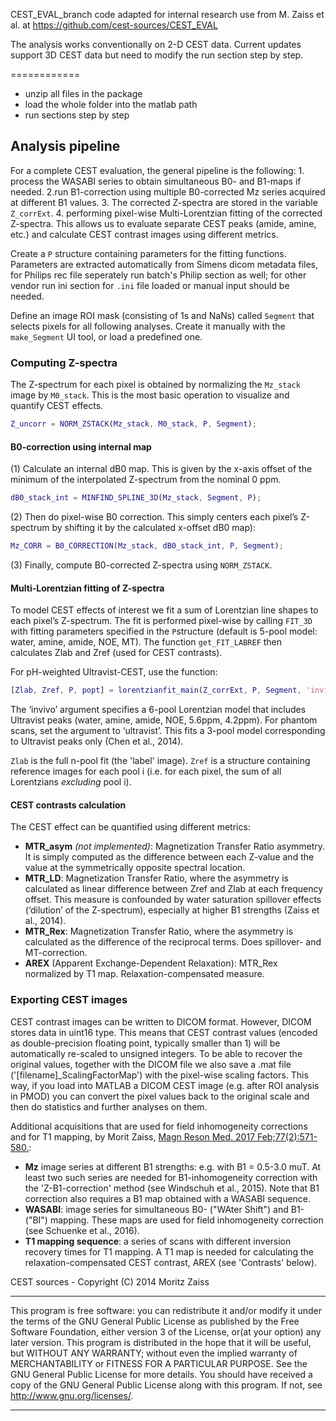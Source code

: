 CEST_EVAL_branch code adapted for internal research use from M. Zaiss et al. at https://github.com/cest-sources/CEST_EVAL   

The analysis works conventionally on 2-D CEST data. 
Current updates support 3D CEST data but need to modify the run section step by step. 

============

- unzip all files in the package
- load the whole folder into the matlab path
- run sections step by step

## Analysis pipeline 

For a complete CEST evaluation, the general pipeline is the following: 1. process the WASABI series to obtain simultaneous B0- and B1-maps if needed. 2.run B1-correction using multiple B0-corrected Mz series acquired at different B1 values. 3. The corrected Z-spectra are stored in the variable `Z_corrExt`. 4. performing pixel-wise Multi-Lorentzian fitting of the corrected Z-spectra. This allows us to evaluate separate CEST peaks (amide, amine, etc.) and calculate CEST contrast images using different metrics.      

Create a `P` structure containing parameters for the fitting functions. Parameters are extracted automatically from Simens dicom metadata files, for Philips rec  file seperately run batch's Philip section as well; for other vendor  run ini section for `.ini` file loaded or manual input should be needed.   

Define an image ROI mask (consisting of 1s and NaNs) called `Segment` that selects pixels for all following analyses. Create it manually with the `make_Segment` UI tool, or load a predefined one.     

### Computing Z-spectra
The Z-spectrum for each pixel is obtained by normalizing the `Mz_stack` image by `M0_stack`. This is the most basic operation to visualize and quantify CEST effects.
```matlab
Z_uncorr = NORM_ZSTACK(Mz_stack, M0_stack, P, Segment);
```     
#### B0-correction using internal map 

(1) Calculate an internal dB0 map. This is given by the x-axis offset of the minimum of the interpolated Z-spectrum from the nominal 0 ppm.
```matlab
dB0_stack_int = MINFIND_SPLINE_3D(Mz_stack, Segment, P);
```
(2)  Then do pixel-wise B0 correction. This simply centers each pixel’s Z-spectrum by shifting it by the calculated x-offset dB0 map):
```matlab
Mz_CORR = B0_CORRECTION(Mz_stack, dB0_stack_int, P, Segment);
```
(3) Finally, compute B0-corrected Z-spectra using `NORM_ZSTACK`.    

#### Multi-Lorentzian fitting of Z-spectra 

To model CEST effects of interest we fit a sum of Lorentzian line shapes to each pixel’s Z-spectrum. The fit is performed pixel-wise by calling `FIT_3D` with fitting parameters specified in the `P`structure (default is 5-pool model: water, amine, amide, NOE, MT). The function `get_FIT_LABREF` then calculates Zlab and Zref (used for CEST contrasts).

For pH-weighted Ultravist-CEST, use the function:
```matlab
[Zlab, Zref, P, popt] = lorentzianfit_main(Z_corrExt, P, Segment, 'invivo');
```
The ‘invivo’ argument specifies a 6-pool Lorentzian model that includes Ultravist peaks (water, amine, amide, NOE, 5.6ppm, 4.2ppm). For phantom scans, set the argument to ‘ultravist’. This fits a 3-pool model corresponding to Ultravist peaks only (Chen et al., 2014).

`Zlab` is the full n-pool fit (the 'label' image). `Zref` is a structure containing reference images for each pool i (i.e. for each pixel, the sum of all Lorentzians _excluding_ pool i).

#### CEST contrasts calculation 

The CEST effect can be quantified using different metrics:

 - **MTR_asym** _(not implemented)_: Magnetization Transfer Ratio asymmetry. It is simply computed as the difference between each Z-value and the value at the symmetrically opposite spectral location.
 - **MTR_LD**: Magnetization Transfer Ratio, where the asymmetry is calculated as linear difference between Zref and Zlab at each frequency offset. This measure is confounded by water saturation spillover effects (‘dilution’ of the Z-spectrum), especially at higher B1 strengths (Zaiss et al., 2014).
 - **MTR_Rex**: Magnetization Transfer Ratio, where the asymmetry is calculated as the difference of the reciprocal terms. Does spillover- and MT-correction.
 - **AREX** (Apparent Exchange-Dependent Relaxation): MTR_Rex normalized by T1 map. Relaxation-compensated measure.

### Exporting CEST images 
CEST contrast images can be written to DICOM format. However, DICOM stores data in uint16 type. This means that CEST contrast values (encoded as double-precision floating point, typically smaller than 1) will be automatically re-scaled to unsigned integers. To be able to recover the original values, together with the DICOM file we also save a .mat file ('[filename]_ScalingFactorMap') with the pixel-wise scaling factors. This way, if you load into MATLAB a DICOM CEST image (e.g. after ROI analysis in PMOD) you can convert the pixel values back to the original scale and then do statistics and further analyses on them.

Additional acquisitions that are used for field inhomogeneity corrections and for T1 mapping, by Morit Zaiss, [Magn Reson Med. 2017 Feb;77(2):571-580.](https://doi.org/10.1002/mrm.26133):

 - **Mz** image series at different B1 strengths: e.g. with B1 = 0.5-3.0 muT. At least two such series are needed for B1-inhomogeneity correction with the 'Z-B1-correction' method (see Windschuh et al., 2015). Note that B1 correction also requires a B1 map obtained with a WASABI sequence.
 - **WASABI**: image series for simultaneous B0- ("WAter Shift") and B1- ("BI") mapping. These maps are used for field inhomogeneity correction (see Schuenke et al., 2016).
 - **T1 mapping sequence**: a series of scans with different
inversion recovery times for T1 mapping. A T1 map is needed for calculating the relaxation-compensated CEST contrast, AREX (see 'Contrasts' below).


CEST sources - Copyright (C) 2014  Moritz Zaiss
**********************************
This program is free software: you can redistribute it and/or modify it under the terms of the GNU General Public License as published by
the Free Software Foundation, either version 3 of the License, or(at your option) any later version.
This program is distributed in the hope that it will be useful, but WITHOUT ANY WARRANTY; without even the implied warranty of
 MERCHANTABILITY or FITNESS FOR A PARTICULAR PURPOSE.  See the GNU General Public License for more details.
 You should have received a copy of the GNU General Public License along with this program.  If not, see <http://www.gnu.org/licenses/>.
 **********************************

